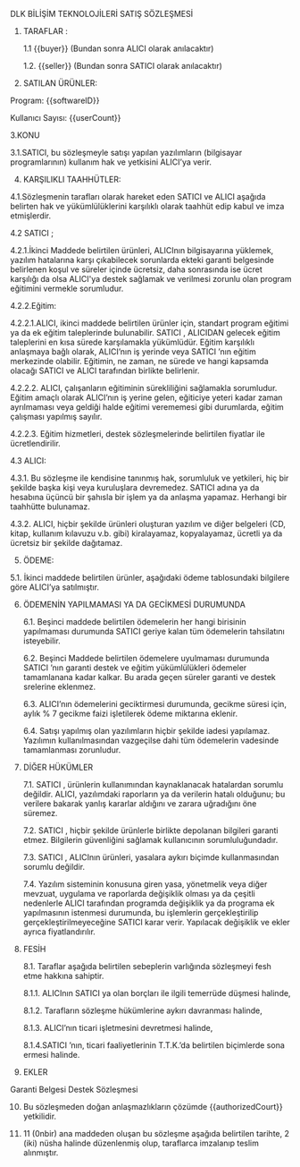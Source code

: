 DLK BİLİŞİM TEKNOLOJİLERİ SATIŞ SÖZLEŞMESİ


1. TARAFLAR :

   1.1  {{buyer}} (Bundan sonra ALICI olarak anılacaktır)

   1.2. {{seller}}  (Bundan sonra SATICI olarak anılacaktır)

2. SATILAN ÜRÜNLER:

Program: {{softwareID}}          

Kullanıcı Sayısı: {{userCount}} 

3.KONU

   3.1.SATICI, bu sözleşmeyle satışı yapılan yazılımların (bilgisayar programlarının) kullanım hak ve yetkisini ALICI’ya verir.


4. KARŞILIKLI TAAHHÜTLER:

4.1.Sözleşmenin tarafları olarak hareket eden SATICI  ve ALICI aşağıda belirten hak ve yükümlülüklerini karşılıklı olarak taahhüt edip kabul ve imza etmişlerdir.

   4.2 SATICI ;

4.2.1.İkinci Maddede belirtilen ürünleri, ALICInın bilgisayarına yüklemek, yazılım hatalarına karşı çıkabilecek sorunlarda ekteki garanti belgesinde belirlenen koşul ve süreler içinde ücretsiz, daha sonrasında ise ücret karşılığı da olsa ALICI'ya destek sağlamak ve verilmesi zorunlu olan program eğitimini vermekle sorumludur.

   4.2.2.Eğitim:

4.2.2.1.ALICI, ikinci maddede belirtilen ürünler için, standart program eğitimi ya da ek eğitim taleplerinde bulunabilir. SATICI , ALICIDAN gelecek eğitim taleplerini en kısa sürede karşılamakla yükümlüdür.  Eğitim karşılıklı anlaşmaya bağlı olarak, ALICI’nın iş yerinde veya SATICI ’nın eğitim merkezinde olabilir. Eğitimin, ne zaman, ne sürede ve hangi kapsamda olacağı SATICI ve ALICI tarafından birlikte belirlenir.

4.2.2.2. ALICI, çalışanların eğitiminin sürekliliğini sağlamakla sorumludur. Eğitim amaçlı olarak ALICI’nın iş yerine gelen, eğiticiye yeteri kadar zaman ayrılmaması veya geldiği halde eğitimi verememesi gibi durumlarda, eğitim çalışması yapılmış sayılır.

4.2.2.3. Eğitim hizmetleri, destek sözleşmelerinde belirtilen fiyatlar ile ücretlendirilir.


   4.3 ALICI:

   4.3.1. Bu sözleşme ile kendisine tanınmış hak, sorumluluk ve yetkileri, hiç bir şekilde başka kişi veya kuruluşlara devremedez. SATICI adına ya da hesabına üçüncü bir şahısla bir işlem ya da anlaşma yapamaz. Herhangi bir taahhütte bulunamaz.

   4.3.2. ALICI, hiçbir şekilde ürünleri oluşturan yazılım ve diğer belgeleri (CD, kitap, kullanım kılavuzu v.b. gibi) kiralayamaz, kopyalayamaz, ücretli ya da ücretsiz bir şekilde dağıtamaz.

 

5. ÖDEME:

5.1. İkinci maddede belirtilen ürünler, aşağıdaki ödeme tablosundaki bilgilere göre ALICI’ya satılmıştır.

6. ÖDEMENİN YAPILMAMASI YA DA GECİKMESİ DURUMUNDA

   6.1. Beşinci maddede belirtilen ödemelerin her hangi birisinin yapılmaması durumunda SATICI  geriye kalan tüm ödemelerin tahsilatını isteyebilir.

   6.2. Beşinci Maddede belirtilen ödemelere uyulmaması durumunda SATICI ’nın garanti destek ve eğitim yükümlülükleri ödemeler tamamlanana kadar kalkar. Bu arada geçen süreler garanti ve destek srelerine eklenmez.

   6.3. ALICI’nın ödemelerini geciktirmesi durumunda, gecikme süresi için, aylık % 7 gecikme faizi işletilerek ödeme miktarına eklenir.

   6.4. Satışı yapılmış olan yazılımların hiçbir şekilde iadesi yapılamaz. Yazılımın kullanılmasından vazgeçilse dahi tüm ödemelerin vadesinde tamamlanması zorunludur.

 

7. DİĞER HÜKÜMLER

   7.1. SATICI , ürünlerin kullanımından kaynaklanacak hatalardan sorumlu değildir. ALICI, yazılımdaki raporların ya da verilerin hatalı olduğunu; bu verilere bakarak yanlış kararlar aldığını ve zarara uğradığını öne süremez.

   7.2. SATICI , hiçbir şekilde ürünlerle birlikte depolanan bilgileri garanti etmez. Bilgilerin güvenliğini sağlamak kullanıcının sorumluluğundadır.

   7.3.  SATICI , ALICInın ürünleri, yasalara aykırı biçimde kullanmasından sorumlu değildir.

   7.4. Yazılım sisteminin konusuna giren yasa, yönetmelik veya diğer mevzuat, uygulama ve raporlarda değişiklik olması ya da çeşitli nedenlerle ALICI tarafından programda değişiklik ya da programa ek yapılmasının istenmesi durumunda, bu işlemlerin gerçekleştirilip gerçekleştirilmeyeceğine SATICI  karar verir.  Yapılacak değişiklik ve ekler ayrıca fiyatlandırılır.

 

8. FESİH

   8.1. Taraflar aşağıda belirtilen sebeplerin varlığında sözleşmeyi fesh etme hakkına sahiptir.

   8.1.1. ALICInın SATICI ya olan borçları ile ilgili temerrüde düşmesi halinde,

   8.1.2. Tarafların sözleşme hükümlerine aykırı davranması halinde,

   8.1.3. ALICI’nın ticari işletmesini devretmesi halinde,

   8.1.4.SATICI ’nın, ticari faaliyetlerinin T.T.K.’da belirtilen biçimlerde sona ermesi halinde.

 

9. EKLER

Garanti Belgesi
Destek Sözleşmesi
 

10. Bu sözleşmeden doğan anlaşmazlıkların çözümde {{authorizedCourt}} yetkilidir.

 

11. 11 (0nbir) ana maddeden oluşan bu sözleşme aşağıda belirtilen tarihte, 2 (iki) nüsha halinde düzenlenmiş olup, taraflarca imzalanıp teslim alınmıştır.

 

 

